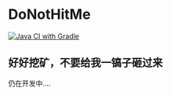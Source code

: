 # DoNotHitMe

[![Java CI with Gradle](https://github.com/Takaranoao/DoNotHitMe/actions/workflows/gradle.yml/badge.svg)](https://github.com/Takaranoao/DoNotHitMe/actions/workflows/gradle.yml)

好好挖矿，不要给我一镐子**砸**过来
------
仍在开发中....
